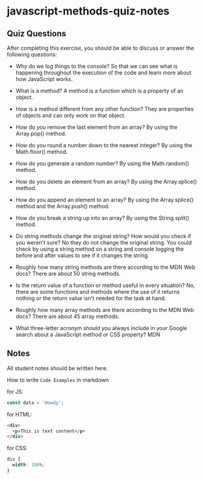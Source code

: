 # javascript-methods-quiz-notes

## Quiz Questions

After completing this exercise, you should be able to discuss or answer the following questions:

- Why do we log things to the console?
  So that we can see what is happening throughout the execution of the code and learn more about how
  JavaScript works.

- What is a method?
  A method is a function which is a property of an object.

- How is a method different from any other function?
  They are properties of objects and can only work on that object.

- How do you remove the last element from an array?
  By using the Array.pop() method.

- How do you round a number down to the nearest integer?
  By using the Math.floor() method.

- How do you generate a random number?
  By using the Math.random() method.

- How do you delete an element from an array?
  By using the Array.splice() method.

- How do you append an element to an array?
  By using the Array.splice() method and the Array.push() method.

- How do you break a string up into an array?
  By using the String.split() method.

- Do string methods change the original string? How would you check if you weren't sure?
  No they do not change the original string. You could check by using a string method on a string and console logging the before and after values to see if it changes the string.

- Roughly how many string methods are there according to the MDN Web docs?
  There are about 50 string methods.

- Is the return value of a function or method useful in every situation?
  No, there are some functions and methods where the use of it returns nothing or the return value isn't needed for the task at hand.

- Roughly how many array methods are there according to the MDN Web docs?
  There are about 45 array methods.

- What three-letter acronym should you always include in your Google search about a JavaScript method or CSS property?
  MDN

## Notes

All student notes should be written here.

How to write `Code Examples` in markdown

for JS:

```javascript
const data = 'Howdy';
```

for HTML:

```html
<div>
  <p>This is text content</p>
</div>
```

for CSS:

```css
div {
  width: 100%;
}
```

